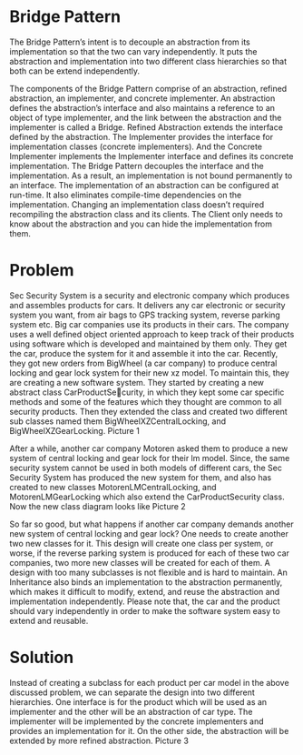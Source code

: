 # Bridge Pattern

The Bridge Pattern’s intent is to decouple an abstraction from its implementation so that the two can vary independently. It puts
the abstraction and implementation into two different class hierarchies so that both can be extend independently.

The components of the Bridge Pattern comprise of an abstraction, refined abstraction, an implementer, and concrete implementer.
An abstraction defines the abstraction’s interface and also maintains a reference to an object of type implementer, and the link
between the abstraction and the implementer is called a Bridge.
Refined Abstraction extends the interface defined by the abstraction.
The Implementer provides the interface for implementation classes (concrete implementers).
And the Concrete Implementer implements the Implementer interface and defines its concrete implementation.
The Bridge Pattern decouples the interface and the implementation. As a result, an implementation is not bound permanently to
an interface. The implementation of an abstraction can be configured at run-time. It also eliminates compile-time dependencies
on the implementation. Changing an implementation class doesn’t required recompiling the abstraction class and its clients. The
Client only needs to know about the abstraction and you can hide the implementation from them.


# Problem

Sec Security System is a security and electronic company which produces and assembles products for cars. It delivers any car
electronic or security system you want, from air bags to GPS tracking system, reverse parking system etc. Big car companies
use its products in their cars. The company uses a well defined object oriented approach to keep track of their products using
software which is developed and maintained by them only. They get the car, produce the system for it and assemble it into the
car.
Recently, they got new orders from BigWheel (a car company) to produce central locking and gear lock system for their new xz
model. To maintain this, they are creating a new software system. They started by creating a new abstract class CarProductSecurity, in which they kept some car specific methods and some of the features which they thought are common to all security
products. Then they extended the class and created two different sub classes named them BigWheelXZCentralLocking, and
BigWheelXZGearLocking. Picture 1

After a while, another car company Motoren asked them to produce a new system of central locking and gear lock for their lm
model. Since, the same security system cannot be used in both models of different cars, the Sec Security System has produced
the new system for them, and also has created to new classes MotorenLMCentralLocking, and MotorenLMGearLocking which
also extend the CarProductSecurity class.
Now the new class diagram looks like Picture 2

So far so good, but what happens if another car company demands another new system of central locking and gear lock? One
needs to create another two new classes for it. This design will create one class per system, or worse, if the reverse parking
system is produced for each of these two car companies, two more new classes will be created for each of them.
A design with too many subclasses is not flexible and is hard to maintain. An Inheritance also binds an implementation to the
abstraction permanently, which makes it difficult to modify, extend, and reuse the abstraction and implementation independently.
Please note that, the car and the product should vary independently in order to make the software system easy to extend and
reusable.


# Solution

Instead of creating a subclass for each product per car model in the above discussed problem, we can separate the design into two
different hierarchies. One interface is for the product which will be used as an implementer and the other will be an abstraction
of car type. The implementer will be implemented by the concrete implementers and provides an implementation for it. On the
other side, the abstraction will be extended by more refined abstraction. Picture 3
